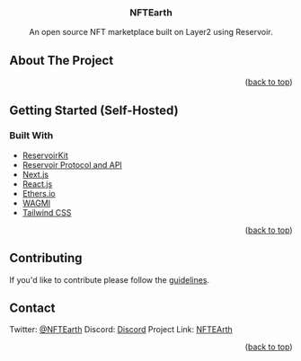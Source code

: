 <h3 align="center">NFTEarth</h3>
  <p align="center">
An open source NFT marketplace built on Layer2 using Reservoir.

<!-- ABOUT THE PROJECT -->
## About The Project


<p align="right">(<a href="#top">back to top</a>)</p>



<!-- GETTING STARTED -->
## Getting Started (Self-Hosted)


### Built With

* [ReservoirKit](https://docs.reservoir.tools/docs/reservoir-kit)
* [Reservoir Protocol and API](https://reservoirprotocol.github.io/)
* [Next.js](https://nextjs.org/)
* [React.js](https://reactjs.org/)
* [Ethers.io](https://ethers.io/)
* [WAGMI](https://wagmi.sh/)
* [Tailwind CSS](https://tailwindcss.com/)

<p align="right">(<a href="#top">back to top</a>)</p>

<!-- Contributing -->
## Contributing

If you'd like to contribute please follow the [guidelines](https://github.com/reservoirprotocol/marketplace/blob/main/CONTRIBUTING.md).

<!-- CONTACT -->
## Contact

Twitter: [@NFTEarth](https://twitter.com/NFTEarth_L2)
Discord: [Discord](https://discord.gg/nftearth)
Project Link: [NFTEArth](https://nftearth.exchange)

<p align="right">(<a href="#top">back to top</a>)</p>
